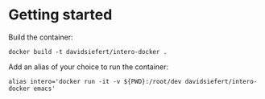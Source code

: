 
# Getting started

Build the container:
```
docker build -t davidsiefert/intero-docker .
```

Add an alias of your choice to run the container:
```
alias intero='docker run -it -v ${PWD}:/root/dev davidsiefert/intero-docker emacs'
```